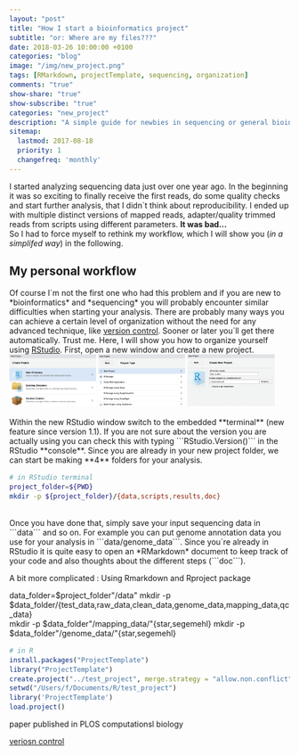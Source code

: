 ```yaml
---
layout: "post"
title: "How I start a bioinformatics project"
subtitle: "or: Where are my files???"
date: 2018-03-26 10:00:00 +0100
categories: "blog"
image: "/img/new_project.png"
tags: [RMarkdown, projectTemplate, sequencing, organization]
comments: "true"
show-share: "true"
show-subscribe: "true"
categories: "new_project"
description: "A simple guide for newbies in sequencing or general bioinformatics to do reproducible research"
sitemap: 
  lastmod: 2017-08-18
  priority: 1
  changefreq: 'monthly'
---
```


I started analyzing sequencing data just over one year ago. In the beginning it was so exciting to finally receive the first reads, do some quality checks and start further analysis, that I didn´t think about reproducibility. I ended up with multiple distinct versions of mapped reads, adapter/quality trimmed reads from scripts using different parameters. **It was bad...** <i class="em em-anguished"></i>   
So I had to force myself to rethink my workflow, which I will show you (*in a simplifed way*) in the following.  

<h2>My personal workflow</h2>  
Of course I`m not the first one who had this problem and if you are new to *bioinformatics* and *sequencing* you will probably encounter similar difficulties when starting your analysis. There are probably many ways you can achieve a certain level of organization without the need for any advanced technique, like <a target="_blank" href="https://git-scm.com/book/en/v2/Getting-Started-About-Version-Control">version control</a>. Sooner or later you´ll get there automatically. Trust me.   
Here, I will show you how to organize yourself using <a target = "_blank" href="https://www.rstudio.com">RStudio</a>.   
First, open a new window and create a new project.  
<br>
<div>
  <img src="/img/new_project_rproject1.png" style="width: 31%;"/>
  <img src="/img/new_project_rproject2.png" style="width: 31%;"/>
  <img src="/img/new_project_rproject3.png" style="width: 31%;"/>
</div>
<br>
Within the new RStudio window switch to the embedded **terminal** (new feature since version 1.1). If you are not sure about the version you are actually using you can check this with typing ```RStudio.Version()``` in the RStudio **console**.  
Since you are already in your new project folder, we can start be making **4** folders for your analysis.  

``` bash
# in RStudio terminal
project_folder=${PWD}
mkdir -p ${project_folder}/{data,scripts,results,doc}    
```
<br>  
Once you have done that, simply save your input sequencing data in ```data``` and so on. For example you can put genome annotation data you use for your analysis in ```data/genome_data```.  
Since you´re already in RStudio it is quite easy to open an *RMarkdown* document to keep track of your code and also thoughts about the different steps (```doc```).  




A bit more complicated :
Using Rmarkdown and Rproject package


data_folder=$project_folder"/data"
mkdir -p $data_folder/{test_data,raw_data,clean_data,genome_data,mapping_data,qc_data}           
mkdir -p $data_folder"/mapping_data/"{star,segemehl}
mkdir -p $data_folder"/genome_data/"{star,segemehl}


``` r
# in R
install.packages("ProjectTemplate")
library("ProjectTemplate")
create.project("../test_project", merge.strategy = "allow.non.conflict")
setwd("/Users/f/Documents/R/test_project")
library('ProjectTemplate')
load.project()
```


paper published in PLOS computationsl biology
<a target="_blank" href="http://journals.plos.org/ploscompbiol/article?id=10.1371/journal.pcbi.1000424">




veriosn control



<link href="https://afeld.github.io/emoji-css/emoji.css" rel="stylesheet">

